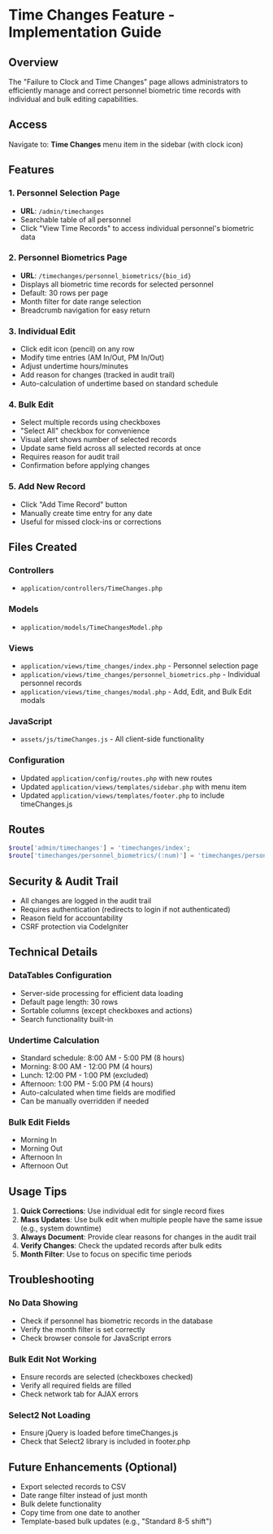 # Time Changes Feature - Implementation Guide

## Overview
The "Failure to Clock and Time Changes" page allows administrators to efficiently manage and correct personnel biometric time records with individual and bulk editing capabilities.

## Access
Navigate to: **Time Changes** menu item in the sidebar (with clock icon)

## Features

### 1. Personnel Selection Page
- **URL**: `/admin/timechanges`
- Searchable table of all personnel
- Click "View Time Records" to access individual personnel's biometric data

### 2. Personnel Biometrics Page
- **URL**: `/timechanges/personnel_biometrics/{bio_id}`
- Displays all biometric time records for selected personnel
- Default: 30 rows per page
- Month filter for date range selection
- Breadcrumb navigation for easy return

### 3. Individual Edit
- Click edit icon (pencil) on any row
- Modify time entries (AM In/Out, PM In/Out)
- Adjust undertime hours/minutes
- Add reason for changes (tracked in audit trail)
- Auto-calculation of undertime based on standard schedule

### 4. Bulk Edit
- Select multiple records using checkboxes
- "Select All" checkbox for convenience
- Visual alert shows number of selected records
- Update same field across all selected records at once
- Requires reason for audit trail
- Confirmation before applying changes

### 5. Add New Record
- Click "Add Time Record" button
- Manually create time entry for any date
- Useful for missed clock-ins or corrections

## Files Created

### Controllers
- `application/controllers/TimeChanges.php`

### Models
- `application/models/TimeChangesModel.php`

### Views
- `application/views/time_changes/index.php` - Personnel selection page
- `application/views/time_changes/personnel_biometrics.php` - Individual personnel records
- `application/views/time_changes/modal.php` - Add, Edit, and Bulk Edit modals

### JavaScript
- `assets/js/timeChanges.js` - All client-side functionality

### Configuration
- Updated `application/config/routes.php` with new routes
- Updated `application/views/templates/sidebar.php` with menu item
- Updated `application/views/templates/footer.php` to include timeChanges.js

## Routes
```php
$route['admin/timechanges'] = 'timechanges/index';
$route['timechanges/personnel_biometrics/(:num)'] = 'timechanges/personnel_biometrics/$1';
```

## Security & Audit Trail
- All changes are logged in the audit trail
- Requires authentication (redirects to login if not authenticated)
- Reason field for accountability
- CSRF protection via CodeIgniter

## Technical Details

### DataTables Configuration
- Server-side processing for efficient data loading
- Default page length: 30 rows
- Sortable columns (except checkboxes and actions)
- Search functionality built-in

### Undertime Calculation
- Standard schedule: 8:00 AM - 5:00 PM (8 hours)
- Morning: 8:00 AM - 12:00 PM (4 hours)
- Lunch: 12:00 PM - 1:00 PM (excluded)
- Afternoon: 1:00 PM - 5:00 PM (4 hours)
- Auto-calculated when time fields are modified
- Can be manually overridden if needed

### Bulk Edit Fields
- Morning In
- Morning Out
- Afternoon In
- Afternoon Out

## Usage Tips

1. **Quick Corrections**: Use individual edit for single record fixes
2. **Mass Updates**: Use bulk edit when multiple people have the same issue (e.g., system downtime)
3. **Always Document**: Provide clear reasons for changes in the audit trail
4. **Verify Changes**: Check the updated records after bulk edits
5. **Month Filter**: Use to focus on specific time periods

## Troubleshooting

### No Data Showing
- Check if personnel has biometric records in the database
- Verify the month filter is set correctly
- Check browser console for JavaScript errors

### Bulk Edit Not Working
- Ensure records are selected (checkboxes checked)
- Verify all required fields are filled
- Check network tab for AJAX errors

### Select2 Not Loading
- Ensure jQuery is loaded before timeChanges.js
- Check that Select2 library is included in footer.php

## Future Enhancements (Optional)
- Export selected records to CSV
- Date range filter instead of just month
- Bulk delete functionality
- Copy time from one date to another
- Template-based bulk updates (e.g., "Standard 8-5 shift")
